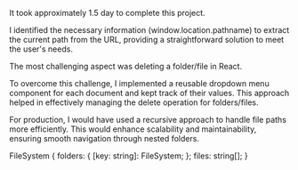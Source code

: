<!-- Time Taken -->
It took approximately 1.5 day to complete this project.

<!-- Approach -->
I identified the necessary information (window.location.pathname) to extract the current path from the URL, providing a straightforward solution to meet the user's needs.

<!-- Most Difficult Part -->
The most challenging aspect was deleting a folder/file in React.

<!-- Solutions -->
To overcome this challenge, I implemented a reusable dropdown menu component for each document and kept track of their values. This approach helped in effectively managing the delete operation for folders/files.

<!-- What would you have done differently/ added it this feature would be shipped into production -->
For production, I would have used a recursive approach to handle file paths more efficiently. This would enhance scalability and maintainability, ensuring smooth navigation through nested folders.

<!-- My recursive approach for real world scenario-->
FileSystem {
    folders: {
        [key: string]: FileSystem;
    };
    files: string[];
}
